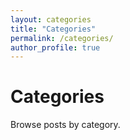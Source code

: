 ```yaml
---
layout: categories
title: "Categories"
permalink: /categories/
author_profile: true
---
```


# Categories

Browse posts by category.

